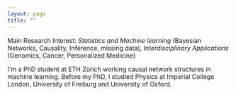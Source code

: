 ```yaml
---
layout: page
title: ""
---
```


Main Research Interest: *Statistics and Machine learning* (Bayesian Networks, Causality, Inference, missing data), *Interdisciplinary Applications* (Genomics, Cancer, Personalized Medicine)

I'm a PhD student at ETH Zürich working causal network structures in machine learning. Before my PhD, I studied Physics at Imperial College London, University of Freiburg and University of Oxford.


